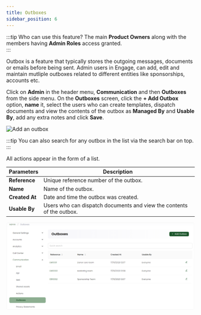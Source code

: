 ```yaml
---
title: Outboxes
sidebar_position: 6
---
```


:::tip Who can use this feature?
The main **Product Owners** along with the members having **Admin Roles** access granted.  
:::

Outbox is a feature that typically stores the outgoing messages, documents or emails before being sent. Admin users in Engage, can add, edit and maintain mutliple outboxes related to different entities like sponsorships, accounts etc.

Click on **Admin** in the header menu, **Communication** and then **Outboxes** from the side menu. On the **Outboxes** screen, click the **+ Add Outbox** option, **name** it, select the users who can create templates, dispatch documents and view the contents of the outbox as **Managed By** and **Usable By**, add any extra notes and click **Save**.  

![Add an outbox](./add-outbox.gif)

:::tip
You can also search for any outbox in the list via the search bar on top.
:::

All actions appear in the form of a list.

| Parameters | Description |
| ---------- | ----------- |
| **Reference** | Unique reference number of the outbox. |
| **Name** | Name of the outbox. |
| **Created At** | Date and time the outbox was created. |
| **Usable By** | Users who can dispatch documents and view the contents of the outbox. |

![Outboxes list](./outboxes-list.png)